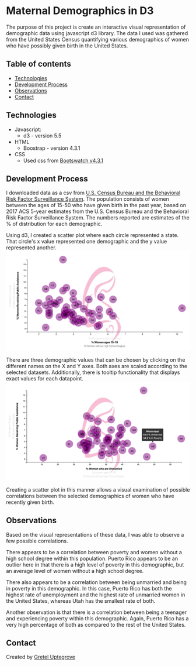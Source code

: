# Maternal Demographics in D3

The purpose of this project is create an interactive visual representation of demographic data using javascript d3 library. The data I used was gathered from the United States Census quantifying various demographics of women who have possibly given birth in the United States.

## Table of contents

* [Technologies](#technologies)
* [Development Process](#development-process)
* [Observations](#observations)
* [Contact](#contact)

## Technologies

* Javascript:
  * d3 - version 5.5
* HTML
  * Boostrap - version 4.3.1
* CSS
  * Used css from [Bootswatch v4.3.1](https://bootswatch.com)

## Development Process

I downloaded data as a csv from [U.S. Census Bureau and the Behavioral Risk Factor Surveillance System](https://factfinder.census.gov/faces/tableservices/jsf/pages/productview.xhtml?pid=ACS_17_5YR_S1301&prodType=table). The population consists of women between the ages of 15-50 who have given birth in the past year, based on 2017 ACS 5-year estimates from the U.S. Census Bureau and the Behavioral Risk Factor Surveillance System. The numbers reported are estimates of the % of distribution for each demographic.

Using d3, I created a scatter plot where each circle represented a state. That circle's x value represented one demographic and the y value represented another.
![Scatter Plot](assets/images/fert_1.png)

There are three demographic values that can be chosen by clicking on the different names on the X and Y axes. Both axes are scaled according to the selected datasets. Additionally, there is tooltip functionality that displays exact values for each datapoint.
![Scatter Plot](assets/images/fert_2.png)

Creating a scatter plot in this manner allows a visual examination of possible correlations between the selected demographics of women who have recently given birth.

## Observations

Based on the visual representations of these data, I was able to observe a few possible correlations.

There appears to be a correlation between poverty and women without a high school degree within this population. Puerto Rico appears to be an outlier here in that there is a high level of poverty in this demographic, but an average level of women without a high school degree.

There also appears to be a correlation between being unmarried and being in poverty in this demographic. In this case, Puerto Rico has both the highest rate of unemployment and the highest rate of unmarried women in the United States, whereas Utah has the smallest rate of both.

Another observation is that there is a correlation between being a teenager and experiencing poverty within this demographic. Again, Puerto Rico has a very high percentage of both as compared to the rest of the United States.

## Contact

Created by [Gretel Uptegrove](https://gretelup.github.io/)
